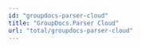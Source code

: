 ```yaml
---
id: "groupdocs-parser-cloud"
title: "GroupDocs.Parser Cloud"
url: "total/groupdocs-parser-cloud"
---
```





 